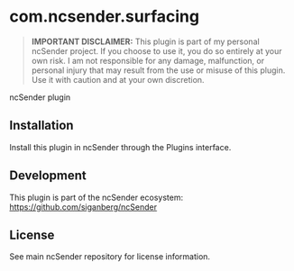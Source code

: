 # com.ncsender.surfacing

> **IMPORTANT DISCLAIMER:** This plugin is part of my personal ncSender project. If you choose to use it, you do so entirely at your own risk. I am not responsible for any damage, malfunction, or personal injury that may result from the use or misuse of this plugin. Use it with caution and at your own discretion.

ncSender plugin

## Installation

Install this plugin in ncSender through the Plugins interface.

## Development

This plugin is part of the ncSender ecosystem: https://github.com/siganberg/ncSender

## License

See main ncSender repository for license information.
